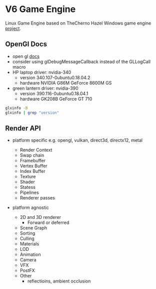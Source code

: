 # V6 Game Engine

Linux Game Engine based on TheCherno Hazel Windows game engine [project](https://github.com/TheCherno/Hazel).

## OpenGl Docs

- open gl [docs](http://docs.gl)
- consider using glDebugMessageCallback instead of the GLLogCall macro
- HP laptop driver: nvidia-340
  - version 340.107-0ubuntu0.18.04.2
  - hardware NVIDIA G86M GeForce 8600M GS
- green lantern driver: nvidia-390
  - version 390.116-0ubuntu0.18.04.1
  - hardware GK208B GeForce GT 710

```bash
glxinfo -B
glxinfo | grep "version"
```

## Render API

- platform specific e.g. opengl, vulkan, direct3d, directx12, metal

  - Render Context
  - Swap chain
  - Framebuffer
  - Vertex Buffer
  - Index Buffer
  - Texture
  - Shader
  - Statess
  - Pipelines
  - Renderer passes

- platform agnostic

  - 2D and 3D renderer
    - Forward or deferred
  - Scene Graph
  - Sorting
  - Culling
  - Materials
  - LOD
  - Animation
  - Camera
  - VFX
  - PostFX
  - Other
    - reflectioins, ambient occlusion
